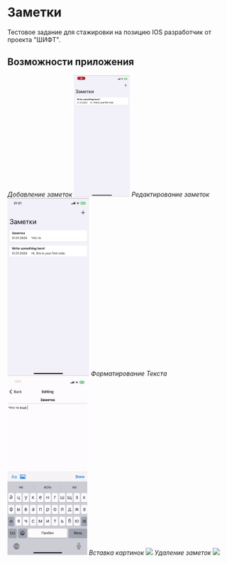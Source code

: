 # Заметки 
Тестовое задание для стажировки на позицию IOS разработчик от проекта "ШИФТ".

## Возможности приложения

*Добавление заметок*
<img src="pictures/1.gif" width="25%" height="auto">
*Редактирование заметок*
<img src="pictures/2.gif" height=400>
*Форматирование Текста*
<img src="pictures/3.gif" height=400>
*Вставка картинок*
<img src="pictures/4.gif" height=400>
*Удаление заметок*
<img src="pictures/5.gif" height=400>
